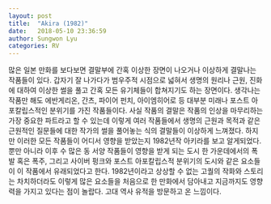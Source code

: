 ```yaml
---
layout: post
title:  "Akira (1982)"
date:   2018-05-10 23:36:59
author: Sungwon Lyu
categories: RV
---
```


많은 일본 만화를 보다보면 결말부에 간혹 이상한 장면이 나오거나 이상하게 결말나는 작품들이 있다. 갑자기 잘 나가다가 범우주적 시점으로 넓혀서 생명의 원리나 근원, 진화에 대하여 이상한 썰을 풀고 간혹 모든 유기체들이 합쳐지기도 하는 장면이다. 생각나는 작품만 해도 에반게리온, 간츠, 파이어 펀치, 아이엠히어로 등 대부분 미래나 포스트 아포칼립스적인 분위기를 가진 작품들이다. 사실 작품의 결말은 작품의 인상을 마무리하는 가장 중요한 파트라고 할 수 있는데 이렇게 여러 작품들에서 생명의 근원과 목적과 같은 근원적인 질문들에 대한 작가의 썰을 풀어놓는 식의 결말들이 이상하게 느껴졌다. 하지만 이러한 모든 작품들이 어디서 영향을 받았는지 1982년작 아키라를 보고 알게되었다. 뿐만 아니라 이후 수 많은 동 서양 작품들이 영향을 받게 되는 도시 한 가운데에서의 폭발 혹은 폭주, 그리고 사이버 펑크와 포스트 아포칼립스적 분위기의 도시와 같은 요소들이 이 작품에서 유래되었다고 한다. 1982년이라고 상상할 수 없는 고퀄의 작화와 스토리는 차치하더라도 이렇게 많은 요소들을 처음으로 한 만화에서 담아내고 지금까지도 영향력을 가지고 있다는 점이 놀랍다. 고대 역사 유적을 방문하고 온 느낌이다. 